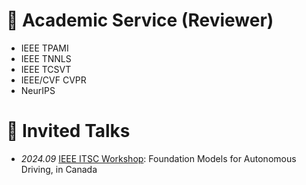 
# 📝 Academic Service (Reviewer)
- IEEE TPAMI
- IEEE TNNLS
- IEEE TCSVT
- IEEE/CVF CVPR
- NeurIPS

# 💬 Invited Talks
- *2024.09* [IEEE ITSC Workshop](https://www.mrt.kit.edu/fmad/): Foundation Models for Autonomous Driving, in Canada
